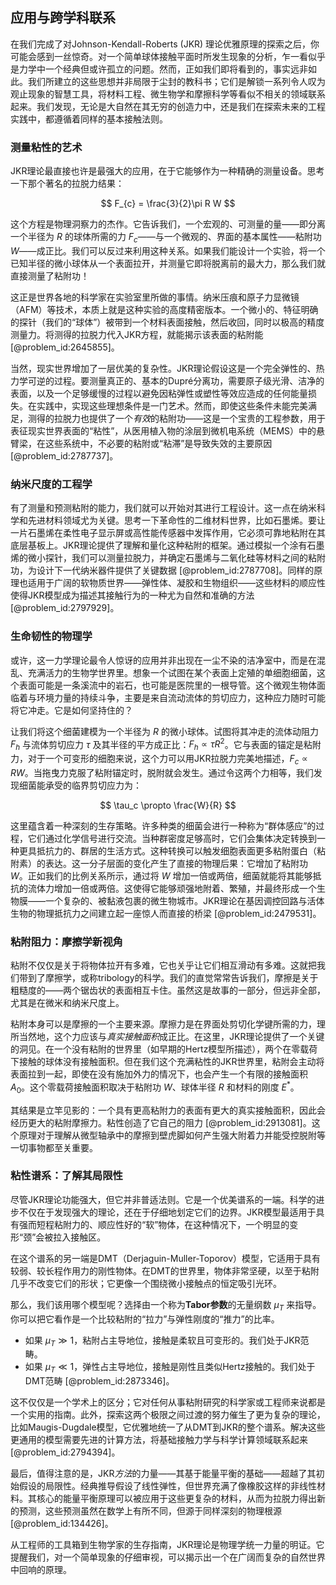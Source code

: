 ## 应用与跨学科联系

在我们完成了对Johnson-Kendall-Roberts (JKR) 理论优雅原理的探索之后，你可能会感到一丝惊奇。对一个简单球体接触平面时所发生现象的分析，乍一看似乎是力学中一个经典但或许孤立的问题。然而，正如我们即将看到的，事实远非如此。我们所建立的这些思想并非局限于尘封的教科书；它们是解锁一系列令人叹为观止现象的智慧工具，将材料工程、微生物学和摩擦科学等看似不相关的领域联系起来。我们发现，无论是大自然在其无穷的创造力中，还是我们在探索未来的工程实践中，都遵循着同样的基本接触法则。

### 测量粘性的艺术

JKR理论最直接也许是最强大的应用，在于它能够作为一种精确的测量设备。思考一下那个著名的拉脱力结果：

$$ F_{c} = \frac{3}{2}\pi R W $$

这个方程是物理洞察力的杰作。它告诉我们，一个宏观的、可测量的量——即分离一个半径为 $R$ 的球体所需的力 $F_c$——与一个微观的、界面的基本属性——粘附功 $W$——成正比。我们可以反过来利用这种关系。如果我们能设计一个实验，将一个已知半径的微小球体从一个表面拉开，并测量它即将脱离前的最大力，那么我们就直接测量了粘附功！

这正是世界各地的科学家在实验室里所做的事情。纳米压痕和原子力显微镜（AFM）等技术，本质上就是这种实验的高度精密版本。一个微小的、特征明确的探针（我们的“球体”）被带到一个材料表面接触，然后收回，同时以极高的精度测量力。将测得的拉脱力代入JKR方程，就能揭示该表面的粘附能 [@problem_id:2645855]。

当然，现实世界增加了一层优美的复杂性。JKR理论假设这是一个完全弹性的、热力学可逆的过程。要测量真正的、基本的Dupré分离功，需要原子级光滑、洁净的表面，以及一个足够缓慢的过程以避免因粘弹性或塑性等效应造成的任何能量损失。在实践中，实现这些理想条件是一门艺术。然而，即使这些条件未能完美满足，测得的拉脱力也提供了一个*有效*的粘附功——这是一个宝贵的工程参数，用于表征现实世界表面的“粘性”，从医用植入物的涂层到微机电系统（MEMS）中的悬臂梁，在这些系统中，不必要的粘附或“粘滞”是导致失效的主要原因 [@problem_id:2787737]。

### 纳米尺度的工程学

有了测量和预测粘附的能力，我们就可以开始对其进行工程设计。这一点在纳米科学和先进材料领域尤为关键。思考一下革命性的二维材料世界，比如石墨烯。要让一片石墨烯在柔性电子显示屏或高性能传感器中发挥作用，它必须可靠地粘附在其底层基板上。JKR理论提供了理解和量化这种粘附的框架。通过模拟一个涂有石墨烯的微小探针，我们可以测量拉脱力，并确定石墨烯与二氧化硅等材料之间的粘附功，为设计下一代纳米器件提供了关键数据 [@problem_id:2787708]。同样的原理也适用于广阔的软物质世界——弹性体、凝胶和生物组织——这些材料的顺应性使得JKR模型成为描述其接触行为的一种尤为自然和准确的方法 [@problem_id:2797929]。

### 生命韧性的物理学

或许，这一力学理论最令人惊讶的应用并非出现在一尘不染的洁净室中，而是在混乱、充满活力的生物学世界里。想象一个试图在某个表面上定殖的单细胞细菌，这个表面可能是一条溪流中的岩石，也可能是医院里的一根导管。这个微观生物体面临着与环境力量的持续斗争，主要是来自流动流体的剪切应力，这种应力随时可能将它冲走。它是如何坚持住的？

让我们将这个细菌建模为一个半径为 $R$ 的微小球体。试图将其冲走的流体动阻力 $F_h$ 与流体剪切应力 $\tau$ 及其半径的平方成正比：$F_h \propto \tau R^2$。它与表面的锚定是粘附力，对于一个可变形的细胞来说，这个力可以用JKR拉脱力完美地描述，$F_c \propto R W$。当拖曳力克服了粘附锚定时，脱附就会发生。通过令这两个力相等，我们发现细菌能承受的临界剪切应力为：

$$ \tau_c \propto \frac{W}{R} $$

这里蕴含着一种深刻的生存策略。许多种类的细菌会进行一种称为“群体感应”的过程，它们通过化学信号进行交流。当种群密度足够高时，它们会集体决定转换到一种更具抵抗力的、群居的生活方式。这种转换可以触发细胞表面更多粘附蛋白（粘附素）的表达。这一分子层面的变化产生了直接的物理后果：它增加了粘附功 $W$。正如我们的比例关系所示，通过将 $W$ 增加一倍或两倍，细菌就能将其能够抵抗的流体力增加一倍或两倍。这使得它能够顽强地附着、繁殖，并最终形成一个生物膜——一个复杂的、被黏液包裹的微生物城市。JKR理论在基因调控回路与活体生物的物理抵抗力之间建立起一座惊人而直接的桥梁 [@problem_id:2479531]。

### 粘附阻力：摩擦学新视角

粘附不仅仅是关于将物体拉开有多难，它也关乎让它们相互滑动有多难。这就把我们带到了摩擦学，或称tribology的科学。我们的直觉常常告诉我们，摩擦是关于粗糙度的——两个锯齿状的表面相互卡住。虽然这是故事的一部分，但远非全部，尤其是在微米和纳米尺度上。

粘附本身可以是摩擦的一个主要来源。摩擦力是在界面处剪切化学键所需的力，理所当然地，这个力应该与*真实接触面积*成正比。在这里，JKR理论提供了一个关键的洞见。在一个没有粘附的世界里（如早期的Hertz模型所描述），两个在零载荷下接触的球体没有接触面积。但在我们这个充满粘性的JKR世界里，粘附会主动将表面拉到一起，即使在没有施加外力的情况下，也会产生一个有限的接触面积 $A_0$。这个零载荷接触面积取决于粘附功 $W$、球体半径 $R$ 和材料的刚度 $E^*$。

其结果是立竿见影的：一个具有更高粘附力的表面有更大的真实接触面积，因此会经历更大的粘附摩擦力。粘性创造了它自己的阻力 [@problem_id:2913081]。这个原理对于理解从微型轴承中的摩擦到壁虎脚如何产生强大附着力并能受控脱附等一切事物都至关重要。

### 粘性谱系：了解其局限性

尽管JKR理论功能强大，但它并非普适法则。它是一个优美谱系的一端。科学的进步不仅在于发现强大的理论，还在于仔细地划定它们的边界。JKR模型最适用于具有强而短程粘附力的、顺应性好的“软”物体，在这种情况下，一个明显的变形“颈”会被拉入接触区。

在这个谱系的另一端是DMT（Derjaguin-Muller-Toporov）模型，它适用于具有较弱、较长程作用力的刚性物体。在DMT的世界里，物体非常坚硬，以至于粘附几乎不改变它们的形状；它更像一个围绕微小接触点的恒定吸引光环。

那么，我们该用哪个模型呢？选择由一个称为**Tabor参数**的无量纲数 $\mu_T$ 来指导。你可以把它看作是一个比较粘附的“拉力”与弹性刚度的“推力”的比率。
- 如果 $\mu_T \gg 1$，粘附占主导地位，接触是柔软且可变形的。我们处于JKR范畴。
- 如果 $\mu_T \ll 1$，弹性占主导地位，接触是刚性且类似Hertz接触的。我们处于DMT范畴 [@problem_id:2873346]。

这不仅仅是一个学术上的区分；它对任何从事粘附研究的科学家或工程师来说都是一个实用的指南。此外，探索这两个极限之间过渡的努力催生了更为复杂的理论，比如Maugis-Dugdale模型，它优雅地统一了从DMT到JKR的整个谱系。解决这些更通用的模型需要先进的计算方法，将基础接触力学与科学计算领域联系起来 [@problem_id:2794394]。

最后，值得注意的是，JKR*方法*的力量——其基于能量平衡的基础——超越了其初始假设的局限性。经典推导假设了线性弹性，但世界充满了像橡胶这样的非线性材料。其核心的能量平衡原理可以被应用于这些更复杂的材料，从而为拉脱力得出新的预测，这些预测虽然在数学上有所不同，但源于同样深刻的物理根源 [@problem_id:134426]。

从工程师的工具箱到生物学家的生存指南，JKR理论是物理学统一力量的明证。它提醒我们，对一个简单现象的仔细审视，可以揭示出一个在广阔而复杂的自然世界中回响的原理。